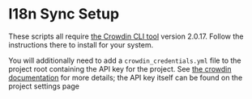 # I18n Sync Setup

These scripts all require [the Crowdin CLI tool][1] version 2.0.17. Follow the
instructions there to install for your system.

You will additionally need to add a `crowdin_credentials.yml` file to the
project root containing the API key for the project. See [the crowdin
documentation][2] for more details; the API key itself can be found on the
project settings page

[1]: https://support.crowdin.com/cli-tool/
[2]: https://support.crowdin.com/configuration-file/#split-project-configuration-and-api-credentials
